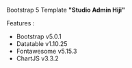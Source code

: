 Bootstrap 5 Template **"Studio Admin Hiji"**

Features :
- Bootstrap v5.0.1
- Datatable v1.10.25
- Fontawesome v5.15.3
- ChartJS v3.3.2